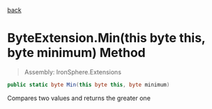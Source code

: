 ﻿

[back](/IronSphere.Extensions/types/ByteExtension)

# ByteExtension.Min(this byte this, byte minimum) Method

> Assembly: IronSphere.Extensions

```csharp
public static byte Min(this byte this, byte minimum)
```

Compares two values and returns the greater one

 